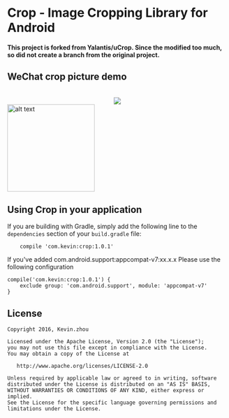 # Crop - Image Cropping Library for Android

#### This project is forked from Yalantis/uCrop. Since the modified too much, so did not create a branch from the original project.

## WeChat crop picture demo
<br/>
<div align="center"><img src="https://raw.githubusercontent.com/xuehuayous/Android-Crop/master/wechat_demo.gif" /></div>

<img src="https://d13yacurqjgara.cloudfront.net/users/221935/screenshots/2474295/animation.gif" alt="alt text" style="width:200;height:200">

## Using Crop in your application

If you are building with Gradle, simply add the following line to the `dependencies` section of your `build.gradle` file:

```
	compile 'com.kevin:crop:1.0.1'
```

If you've added com.android.support:appcompat-v7:xx.x.x Please use the following configuration

    compile('com.kevin:crop:1.0.1') {
        exclude group: 'com.android.support', module: 'appcompat-v7'
    }


## License

    Copyright 2016, Kevin.zhou

    Licensed under the Apache License, Version 2.0 (the "License");
    you may not use this file except in compliance with the License.
    You may obtain a copy of the License at

       http://www.apache.org/licenses/LICENSE-2.0

    Unless required by applicable law or agreed to in writing, software
    distributed under the License is distributed on an "AS IS" BASIS,
    WITHOUT WARRANTIES OR CONDITIONS OF ANY KIND, either express or implied.
    See the License for the specific language governing permissions and
    limitations under the License.
